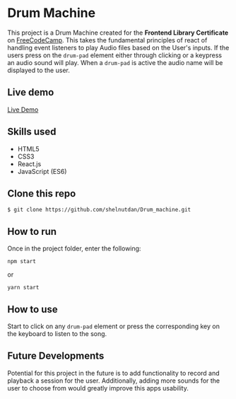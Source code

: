 # Drum Machine

This project is a Drum Machine created for the **Frontend Library Certificate** on [FreeCodeCamp](https://learn.freecodecamp.org/). This takes the fundamental principles of react of handling event listeners to play Audio files based on the User's inputs. If the users press on the `drum-pad` element either through clicking or a keypress an audio sound will play. When a `drum-pad` is active the audio name will be displayed to the user.

## Live demo
[Live Demo](http://slippery-crow.surge.sh/)
## Skills used
 - HTML5
 - CSS3
 - React.js
 - JavaScript (ES6)

## Clone this repo

```
$ git clone https://github.com/shelnutdan/Drum_machine.git
```

## How to run
Once in the project folder, enter the following:
```
npm start
```
or
```
yarn start
```

## How to use
Start to click on any `drum-pad` element or press the corresponding key on the keyboard to listen to the song.

## Future Developments
Potential for this project in the future is to add functionality to record and playback a session for the user. Additionally, adding more sounds for the user to choose from would greatly improve this apps usability.

